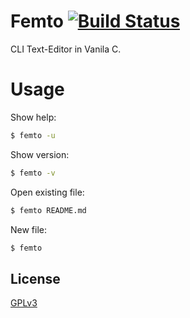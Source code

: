 # Femto [![Build Status](https://travis-ci.com/3vilcookie/femto.svg?branch=master)](https://travis-ci.com/3vilcookie/femto)

CLI Text-Editor in Vanila C.

# Usage

Show help:

```bash
$ femto -u
```
Show version: 
```bash
$ femto -v
```

Open existing file:
```bash
$ femto README.md
```

New file:
```bash
$ femto
```

## License

[GPLv3](https://www.gnu.org/licenses/gpl-3.0.html)
